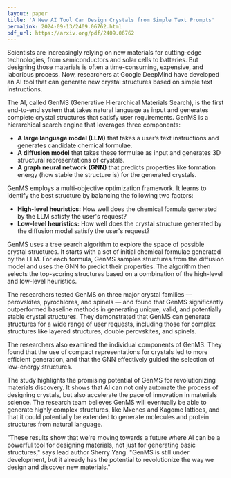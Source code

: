 ```yaml
---
layout: paper
title: 'A New AI Tool Can Design Crystals from Simple Text Prompts'
permalink: 2024-09-13/2409.06762.html
pdf_url: https://arxiv.org/pdf/2409.06762
---
```


Scientists are increasingly relying on new materials for cutting-edge technologies, from semiconductors and solar cells to batteries. But designing those materials is often a time-consuming, expensive, and laborious process. Now, researchers at Google DeepMind have developed an AI tool that can generate new crystal structures based on simple text instructions.  

The AI, called GenMS (Generative Hierarchical Materials Search), is the first end-to-end system that takes natural language as input and generates complete crystal structures that satisfy user requirements. GenMS is a hierarchical search engine that leverages three components: 

* **A large language model (LLM)** that takes a user’s text instructions and generates candidate chemical formulae. 
* **A diffusion model** that takes these formulae as input and generates 3D structural representations of crystals.
* **A graph neural network (GNN)** that predicts properties like formation energy (how stable the structure is) for the generated crystals.

GenMS employs a multi-objective optimization framework. It learns to identify the best structure by balancing the following two factors: 

* **High-level heuristics:** How well does the chemical formula generated by the LLM satisfy the user's request?
* **Low-level heuristics:** How well does the crystal structure generated by the diffusion model satisfy the user's request?

GenMS uses a tree search algorithm to explore the space of possible crystal structures. It starts with a set of initial chemical formulae generated by the LLM. For each formula, GenMS samples structures from the diffusion model and uses the GNN to predict their properties. The algorithm then selects the top-scoring structures based on a combination of the high-level and low-level heuristics.

The researchers tested GenMS on three major crystal families — perovskites, pyrochlores, and spinels — and found that GenMS significantly outperformed baseline methods in generating unique, valid, and potentially stable crystal structures. They demonstrated that GenMS can generate structures for a wide range of user requests, including those for complex structures like layered structures, double perovskites, and spinels.  

The researchers also examined the individual components of GenMS. They found that the use of compact representations for crystals led to more efficient generation, and that the GNN effectively guided the selection of low-energy structures. 

The study highlights the promising potential of GenMS for revolutionizing materials discovery. It shows that AI can not only automate the process of designing crystals, but also  accelerate the pace of innovation in materials science. The research team believes GenMS will eventually be able to generate highly complex structures, like Mxenes and Kagome lattices, and that it could potentially be extended to generate molecules and protein structures from natural language.

"These results show that we're moving towards a future where AI can be a powerful tool for designing materials, not just for generating basic structures," says lead author Sherry Yang. "GenMS is still under development, but it already has the potential to revolutionize the way we design and discover new materials."